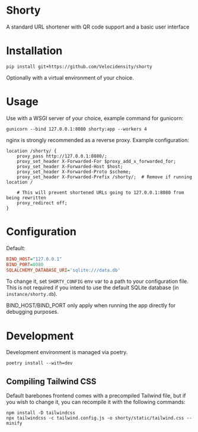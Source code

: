 # Shorty
A standard URL shortener with QR code support and a basic user interface

# Installation
```
pip install git+https://github.com/Velocidensity/shorty
```
Optionally with a virtual environment of your choice.

# Usage

Use with a WSGI server of your choice, example command for gunicorn:
```
gunicorn --bind 127.0.0.1:8080 shorty:app --workers 4
```

nginx is strongly recommended as a reverse proxy. Example configuration:

```nginx
location /shorty/ {
    proxy_pass http://127.0.0.1:8080/;
    proxy_set_header X-Forwarded-For $proxy_add_x_forwarded_for;
    proxy_set_header X-Forwarded-Host $host;
    proxy_set_header X-Forwarded-Proto $scheme;
    proxy_set_header X-Forwarded-Prefix /shorty/;  # Remove if running location /

    # This will prevent shortened URLs going to 127.0.0.1:8080 from being rewritten
    proxy_redirect off;
}
```

# Configuration
Default: 
```ini
BIND_HOST="127.0.0.1"
BIND_PORT=8080
SQLALCHEMY_DATABASE_URI='sqlite:///data.db'
```
To change it, set `SHORTY_CONFIG` env var to a path to your configuration file. This is not required if you intend to use the default SQLite database (in `instance/shorty.db`).

BIND_HOST/BIND_PORT only apply when running the app directly for debugging purposes.

# Development
Development environment is managed via poetry.

```
poetry install --with=dev
```

## Compiling Tailwind CSS
Default barebones frontend comes with a precompiled Tailwind file, but if you wish to change it, you can recompile it with the following commands:
```
npm install -D tailwindcss
npx tailwindcss -c tailwind.config.js -o shorty/static/tailwind.css --minify
```

